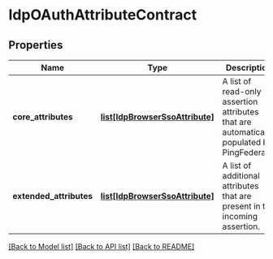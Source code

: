 # IdpOAuthAttributeContract

## Properties
Name | Type | Description | Notes
------------ | ------------- | ------------- | -------------
**core_attributes** | [**list[IdpBrowserSsoAttribute]**](IdpBrowserSsoAttribute.md) | A list of read-only assertion attributes that are automatically populated by PingFederate. | [optional] 
**extended_attributes** | [**list[IdpBrowserSsoAttribute]**](IdpBrowserSsoAttribute.md) | A list of additional attributes that are present in the incoming assertion. | [optional] 

[[Back to Model list]](../README.md#documentation-for-models) [[Back to API list]](../README.md#documentation-for-api-endpoints) [[Back to README]](../README.md)


